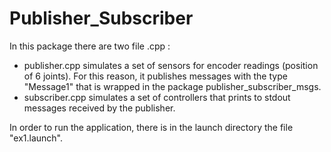 # Publisher_Subscriber 
In this package there are two file .cpp : 
* publisher.cpp simulates a set of sensors for encoder readings (position of 6 joints). For this reason, it publishes messages with the type "Message1" that is wrapped in the package publisher_subscriber_msgs. 
* subscriber.cpp simulates a set of controllers that prints to stdout messages received by the publisher. 

In order to run the application, there is in the launch directory the file "ex1.launch". 